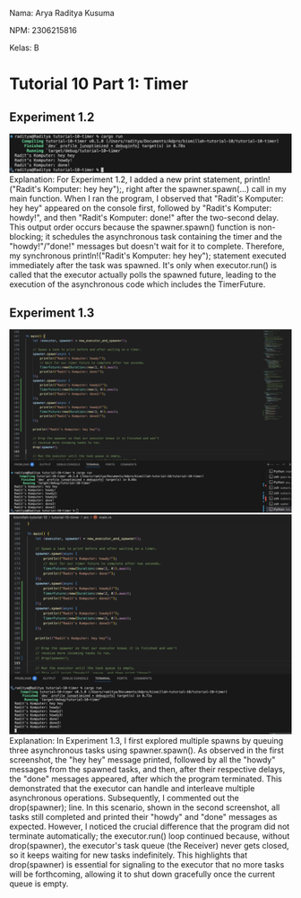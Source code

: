 Nama: Arya Raditya Kusuma

NPM: 2306215816

Kelas: B

# Tutorial 10 Part 1: Timer
## Experiment 1.2
![img1](img1.png)
Explanation: For Experiment 1.2, I added a new print statement, println!("Radit's Komputer: hey hey");, right after the spawner.spawn(...) call in my main function. When I ran the program, I observed that "Radit's Komputer: hey hey" appeared on the console first, followed by "Radit's Komputer: howdy!", and then "Radit's Komputer: done!" after the two-second delay. This output order occurs because the spawner.spawn() function is non-blocking; it schedules the asynchronous task containing the timer and the "howdy!"/"done!" messages but doesn't wait for it to complete. Therefore, my synchronous println!("Radit's Komputer: hey hey"); statement executed immediately after the task was spawned. It's only when executor.run() is called that the executor actually polls the spawned future, leading to the execution of the asynchronous code which includes the TimerFuture.

## Experiment 1.3
![img2](img2.png)
![img3](img3.png)
Explanation: In Experiment 1.3, I first explored multiple spawns by queuing three asynchronous tasks using spawner.spawn(). As observed in the first screenshot, the "hey hey" message printed, followed by all the "howdy" messages from the spawned tasks, and then, after their respective delays, the "done" messages appeared, after which the program terminated. This demonstrated that the executor can handle and interleave multiple asynchronous operations. Subsequently, I commented out the drop(spawner); line. In this scenario, shown in the second screenshot, all tasks still completed and printed their "howdy" and "done" messages as expected. However, I noticed the crucial difference that the program did not terminate automatically; the executor.run() loop continued because, without drop(spawner), the executor's task queue (the Receiver) never gets closed, so it keeps waiting for new tasks indefinitely. This highlights that drop(spawner) is essential for signaling to the executor that no more tasks will be forthcoming, allowing it to shut down gracefully once the current queue is empty.
